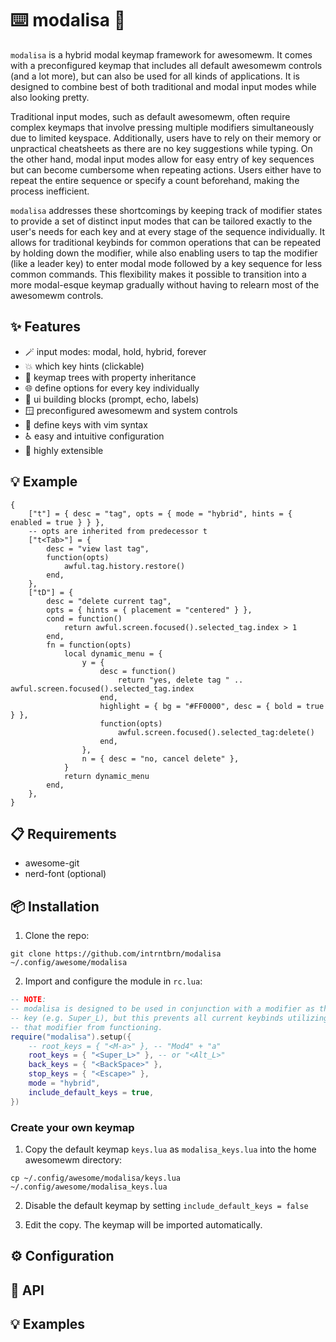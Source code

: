 # ⌨️ modalisa 🎨

`modalisa` is a hybrid modal keymap framework for awesomewm.
It comes with a preconfigured keymap that includes all default awesomewm
controls (and a lot more), but can also be used for all kinds of applications.
It is designed to combine best of both traditional and modal input modes while
also looking pretty.

Traditional input modes, such as default awesomewm, often require
complex keymaps that involve pressing multiple modifiers simultaneously
due to limited keyspace. Additionally, users have to rely on their memory or
unpractical cheatsheets as there are no key suggestions while typing.
On the other hand, modal input modes allow for easy entry of key sequences
but can become cumbersome when repeating actions. Users either have to
repeat the entire sequence or specify a count beforehand, making the process
inefficient.

`modalisa` addresses these shortcomings by keeping track of modifier states to
provide a set of distinct input modes that can be tailored exactly to the user's
needs for each key and at every stage of the sequence individually.
It allows for traditional keybinds for common operations that can be repeated by holding
down the modifier, while also enabling users to tap the modifier (like a
leader key) to enter modal mode followed by a key sequence for less common
commands. This flexibility makes it possible to transition into a more modal-esque
keymap gradually without having to relearn most of the awesomewm controls.

## ✨ Features

- 🪄 input modes: modal, hold, hybrid, forever
- 💥 which key hints (clickable)
- 🌳 keymap trees with property inheritance
- 🌐 define options for every key individually
- 💄 ui building blocks (prompt, echo, labels)
- 🪟 preconfigured awesomewm and system controls
- 🧙 define keys with vim syntax
- ♿ easy and intuitive configuration
- 📡 highly extensible

## 💡 Example

```
{
	["t"] = { desc = "tag", opts = { mode = "hybrid", hints = { enabled = true } } },
	-- opts are inherited from predecessor t
	["t<Tab>"] = {
		desc = "view last tag",
		function(opts)
			awful.tag.history.restore()
		end,
	},
	["tD"] = {
		desc = "delete current tag",
		opts = { hints = { placement = "centered" } },
		cond = function()
			return awful.screen.focused().selected_tag.index > 1
		end,
		fn = function(opts)
			local dynamic_menu = {
				y = {
					desc = function()
						return "yes, delete tag " .. awful.screen.focused().selected_tag.index
					end,
					highlight = { bg = "#FF0000", desc = { bold = true } },
					function(opts)
						awful.screen.focused().selected_tag:delete()
					end,
				},
				n = { desc = "no, cancel delete" },
			}
			return dynamic_menu
		end,
	},
}
```

## 📋 Requirements

- awesome-git
- nerd-font (optional)

## 📦 Installation

1. Clone the repo:

`git clone https://github.com/intrntbrn/modalisa ~/.config/awesome/modalisa`

2. Import and configure the module in `rc.lua`:

```lua
-- NOTE:
-- modalisa is designed to be used in conjunction with a modifier as the leader
-- key (e.g. Super_L), but this prevents all current keybinds utilizing
-- that modifier from functioning.
require("modalisa").setup({
	-- root_keys = { "<M-a>" }, -- "Mod4" + "a"
	root_keys = { "<Super_L>" }, -- or "<Alt_L>"
	back_keys = { "<BackSpace>" },
	stop_keys = { "<Escape>" },
	mode = "hybrid",
	include_default_keys = true,
})
```

### Create your own keymap

1. Copy the default keymap `keys.lua` as `modalisa_keys.lua` into the home awesomewm directory:

`cp ~/.config/awesome/modalisa/keys.lua ~/.config/awesome/modalisa_keys.lua`

2. Disable the default keymap by setting `include_default_keys = false`

3. Edit the copy. The keymap will be imported automatically.

## ⚙️ Configuration

## 📡 API

## 💡 Examples
